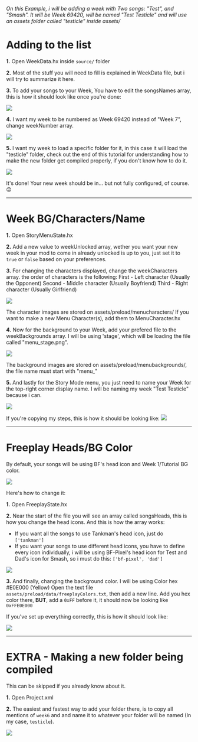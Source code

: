 *On this Example, i will be adding a week with Two songs: "Test", and "Smash". It will be Week 69420, will be named "Test Testicle" and will use an assets folder called "testicle" inside assets/*

# Adding to the list

**1.** Open WeekData.hx inside `source/` folder

**2.** Most of the stuff you will need to fill is explained in WeekData file, but i will try to summarize it here.

**3.** To add your songs to your Week, You have to edit the songsNames array, this is how it should look like once you're done:

![](https://i.imgur.com/RAWANw7.png)

**4.** I want my week to be numbered as Week 69420 instead of "Week 7", change weekNumber array.

![](https://i.imgur.com/LCAWebQ.png)

**5.** I want my week to load a specific folder for it, in this case it will load the "testicle" folder, check out the end of this tutorial for understanding how to make the new folder get compiled properly, if you don't know how to do it.

![](https://i.imgur.com/H9PhI0s.png)

It's done! Your new week should be in... but not fully configured, of course. 😔
______________________________

# Week BG/Characters/Name

**1.** Open StoryMenuState.hx

**2.** Add a new value to weekUnlocked array, wether you want your new week in your mod to come in already unlocked is up to you, just set it to `true` or `false` based on your preferences.

**3.** For changing the characters displayed, change the weekCharacters array. the order of characters is the following:
First - Left character (Usually the Opponent)
Second - Middle character (Usually Boyfriend)
Third - Right character (Usually Girlfriend)

![](https://i.imgur.com/KykubIJ.png)

The character images are stored on assets/preload/menucharacters/
If you want to make a new Menu Character(s), add them to MenuCharacter.hx

**4.** Now for the background to your Week, add your prefered file to the weekBackgrounds array. I will be using 'stage', which will be loading the file called "menu_stage.png".

![](https://i.imgur.com/qTuGBWQ.png)

The background images are stored on assets/preload/menubackgrounds/, the file name must start with "menu_"

**5.** And lastly for the Story Mode menu, you just need to name your Week for the top-right corner display name. I will be naming my week "Test Testicle" because i can.

![](https://i.imgur.com/kykW4vL.png)


If you're copying my steps, this is how it should be looking like:
![](https://cdn.discordapp.com/attachments/840678333602857040/870168312703746088/Screenshot_5.png)
____________________________________________________

# Freeplay Heads/BG Color

By default, your songs will be using BF's head icon and Week 1/Tutorial BG color.

![](https://i.imgur.com/hRCL4Wl.png)

Here's how to change it:

**1.** Open FreeplayState.hx

**2.** Near the start of the file you will see an array called songsHeads, this is how you change the head icons.
And this is how the array works:
* If you want all the songs to use Tankman's head icon, just do `['tankman']`
* If you want your songs to use different head icons, you have to define every icon individually, i will be using BF-Pixel's head icon for Test and Dad's icon for Smash, so i must do this: `['bf-pixel', 'dad']`

![](https://i.imgur.com/ISwORpR.png)

**3.** And finally, changing the background color. I will be using Color hex #E0E000 (Yellow)
Open the text file `assets/preload/data/freeplayColors.txt`, then add a new line. Add you hex color there, **BUT**, add a `0xFF` before it, it should now be looking like `0xFFE0E000`

If you've set up everything correctly, this is how it should look like:

![](https://i.imgur.com/UhBMZvA.png)
____________________________________________________


# EXTRA - Making a new folder being compiled

This can be skipped if you already know about it.

**1.** Open Project.xml

**2.** The easiest and fastest way to add your folder there, is to copy all mentions of `week6` and and name it to whatever your folder will be named (In my case, `testicle`).

![](https://i.imgur.com/3nxa1FW.png)